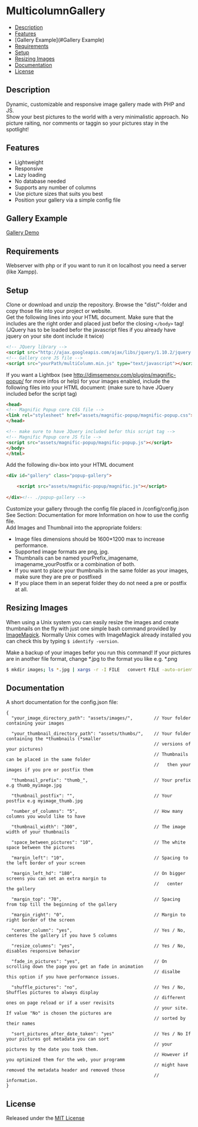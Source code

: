 MulticolumnGallery
==================

* [Description](#Description)
* [Features](#Features)
* [Gallery Example](#Gallery Example)
* [Requirements](#Requirements)
* [Setup](#Setup)
* [Resizing Images](#Resize)
* [Documentation](#Documentation)
* [License](#License)

## <a name="Description"></a>Description 
Dynamic, customizable and responsive image gallery made with PHP and JS.  
Show your best pictures to the world with a very minimalistic approach. No picture raiting, nor comments or taggin so your pictures stay in the spotlight!

## <a name="Features"></a>Features
* Lightweight
* Responsive
* Lazy loading
* No database needed
* Supports any number of columns
* Use picture sizes that suits you best
* Position your gallery via a simple config file

## <a name="Gallery Example"></a>Gallery Example
[Gallery Demo](http://andreaslorer.de/)

## <a name="Requirements"></a>Requirements

Webserver with php or if you want to run it on localhost you need a server (like Xampp).

## <a name="Setup"></a>Setup
Clone or download and unzip the repository. Browse the "dist/"-folder and copy those file into your project or website.  
Get the following lines into your HTML document. 
Make sure that the includes are the right order and placed just befor the closing `</body>` tag! (JQuery has to be loaded befor the javascript files if you already have jquery on your site dont include it twice) 
```html
<!-- JQuery library -->
<script src="http://ajax.googleapis.com/ajax/libs/jquery/1.10.2/jquery.min.js"></script>
<!-- Gallery core JS file -->
<script src="yourPath/multiColumn.min.js" type="text/javascript"></script>
```

If you want a Lightbox (see http://dimsemenov.com/plugins/magnific-popup/ for more infos or help) for your images enabled, include the following files into your HTML document: (make sure to have JQuery included befor the script tag)
```html
<head>
<!-- Magnific Popup core CSS file -->
<link rel="stylesheet" href="assets/magnific-popup/magnific-popup.css"> 
</head>

<!-- make sure to have JQuery included befor this script tag -->
<!-- Magnific Popup core JS file -->
<script src="assets/magnific-popup/magnific-popup.js"></script> 
</body>
</html>
```

Add the following div-box into your HTML document
```html
<div id="gallery" class="popup-gallery">

    <script src="assets/magnific-popup/magnific.js"></script>
    
</div><!-- ./popup-gallery -->

```
Customize your gallery through the config file placed in /config/config.json  
See Section: Documentation for more Information on how to use the config file.  
Add Images and Thumbnail into the appropriate folders: 
* Image files dimensions should be 1600*1200 max to increase performance.
* Supported image formats are png, jpg.
* Thumbnails can be named yourPrefix_imagename, imagename_yourPostfix or a combination of both.
* If you want to place your thumbnails in the same folder as your images, make sure they are pre or postfixed
* If you place them in an seperat folder they do not need a pre or postfix at all.

## <a name="resize"></a>Resizing Images
When using a Unix system you can easily resize the images and create thumbnails on the fly with just one simple bash command provided by [ImageMagick](http://www.imagemagick.org/index.php). Normally Unix comes with ImageMagick already installed you can check this by typing `$ identify -version`.

Make a backup of your images befor you run this command!
If your pictures are in another file format, change *.jpg to the format you like e.g. *.png
```bash
$ mkdir images; ls *.jpg | xargs -r -I FILE   convert FILE -auto-orient -unsharp 0x0.5 -resize 1600x1200 -strip images/FILE && mkdir thumbs; ls *.jpg | xargs -r -I FILE   convert FILE -define jpeg:size=760x760 -auto-orient -thumbnail 300 -unsharp 0x0.5 -strip thumbs/thumb_FILE
```
## <a name="Documentation"></a>Documentation
A short documentation for the config.json file:  
```
{
  "your_image_directory_path": "assets/images/",        // Your folder containing your images

  "your_thumbnail_directory_path": "assets/thumbs/",    // Your folder containing the *thumbnails (*smaller
                                                        // versions of your pictures)
                                                        // Thumbnails can be placed in the same folder
                                                        //   then your images if you pre or postfix them

  "thumbnail_prefix": "thumb_",                         // Your prefix e.g thumb_myimage.jpg

  "thumbnail_postfix": "",                              // Your postfix e.g myimage_thumb.jpg

  "number_of_columns": "5",                             // How many columns you would like to have

  "thumbnail_width": "300",                             // The image width of your thumbnails

  "space_between_pictures": "10",                       // The white space between the pictures

  "margin_left": "10",                                  // Spacing to the left border of your screen

  "margin_left_hd": "180",                              // On bigger screens you can set an extra margin to
                                                        //   center the gallery

  "margin_top": "70",                                   // Spacing from top till the beginning of the gallery

  "margin_right": "0",                                  // Margin to right border of the screen

  "center_column": "yes",                               // Yes / No, centeres the gallery if you have 5 columns

  "resize_columns": "yes",                              // Yes / No, disables responsive behavior

  "fade_in_pictures": "yes",                            // On scrolling down the page you get an fade in animation
                                                        // disalbe this option if you have performance issues.

  "shuffle_pictures": "no",                             // Yes / No, Shuffles pictures to always display
                                                        // different ones on page reload or if a user revisits 
                                                        // your site. If value "No" is chosen the pictures are 
                                                        // sorted by their names

  "sort_pictures_after_date_taken": "yes"               // Yes / No If your pictures got metadata you can sort 
                                                        // your pictures by the date you took them.
                                                        // However if you optimized them for the web, your programm
                                                        // might have removed the metadata header and removed those
                                                        // information.
}

```

## <a name="License"></a>License
Released under the [MIT License](http://opensource.org/licenses/MIT)
